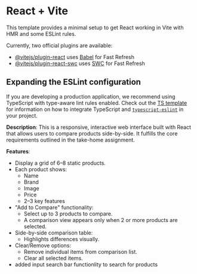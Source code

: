 # React + Vite

This template provides a minimal setup to get React working in Vite with HMR and some ESLint rules.

Currently, two official plugins are available:

- [@vitejs/plugin-react](https://github.com/vitejs/vite-plugin-react/blob/main/packages/plugin-react) uses [Babel](https://babeljs.io/) for Fast Refresh
- [@vitejs/plugin-react-swc](https://github.com/vitejs/vite-plugin-react/blob/main/packages/plugin-react-swc) uses [SWC](https://swc.rs/) for Fast Refresh

## Expanding the ESLint configuration

If you are developing a production application, we recommend using TypeScript with type-aware lint rules enabled. Check out the [TS template](https://github.com/vitejs/vite/tree/main/packages/create-vite/template-react-ts) for information on how to integrate TypeScript and [`typescript-eslint`](https://typescript-eslint.io) in your project.


**Description**: This is a responsive, interactive web interface built with React that allows users to compare products side-by-side. It fulfills the core requirements outlined in the take-home assignment.

**Features**:  
- Display a grid of 6–8 static products.
- Each product shows:
  - Name
  - Brand
  - Image
  - Price
  - 2–3 key features
- "Add to Compare" functionality:
  - Select up to 3 products to compare.
  - A comparison view appears only when 2 or more products are selected.
- Side-by-side comparison table:
  - Highlights differences visually.
- Clear/Remove options:
  - Remove individual items from comparison list.
  - Clear all selected items.
- added input search bar functionlity to search for products

